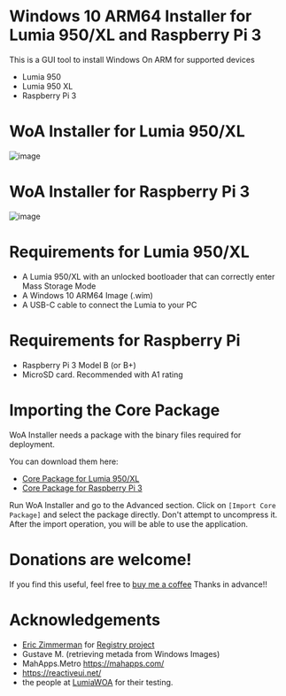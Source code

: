 # Windows 10 ARM64 Installer for Lumia 950/XL and Raspberry Pi 3
This is a GUI tool to install Windows On ARM for supported devices
- Lumia 950
- Lumia 950 XL
- Raspberry Pi 3

# WoA Installer for Lumia 950/XL
![image](https://user-images.githubusercontent.com/3109851/43066098-05c1f41c-8e64-11e8-935c-92748f36ecfd.png)

# WoA Installer for Raspberry Pi 3
![image](https://user-images.githubusercontent.com/3109851/43066047-e7134552-8e63-11e8-8ac7-895e601b60e3.png)

# Requirements for Lumia 950/XL
- A Lumia 950/XL with an unlocked bootloader that can correctly enter Mass Storage Mode
- A Windows 10 ARM64 Image (.wim)
- A USB-C cable to connect the Lumia to your PC

# Requirements for Raspberry Pi
- Raspberry Pi 3 Model B (or B+)
- MicroSD card. Recommended with A1 rating

# Importing the Core Package
WoA Installer needs a package with the binary files required for deployment.

You can download them here:
- [Core Package for Lumia 950/XL](https://1drv.ms/f/s!AtXoQFW327DIyMwPsYJNrdJTkgAW2g)
- [Core Package for Raspberry Pi 3](https://1drv.ms/f/s!AtXoQFW327DIyMxxuCDKD5wMEfma8Q)

Run WoA Installer and go to the Advanced section. Click on `[Import Core Package]` and select the package directly. Don't attempt to uncompress it. After the import operation, you will be able to use the application.

# Donations are welcome!
If you find this useful, feel free to [buy me a coffee](http://paypal.me/superjmn
) Thanks in advance!!

# Acknowledgements
- [Eric Zimmerman](https://github.com/EricZimmerman) for [Registry project](https://github.com/EricZimmerman/Registry)
- Gustave M. (retrieving metada from Windows Images)
- MahApps.Metro https://mahapps.com/
- https://reactiveui.net/
- the people at [LumiaWOA](https://t.me/joinchat/Ey6mehEPg0Fe4utQNZ9yjA) for their testing.
